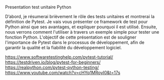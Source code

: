 Presentation test unitaire Python

D’abord, je résumerai brièvement le rôle des tests unitaires et montrerai la définition de Pytest. Je vais vous présenter ce framework de test pour Python ainsi que ses avantages, et expliquer pourquoi il est utilisé. Ensuite, nous verrons comment l'utiliser à travers un exemple simple pour tester une fonction Python. L'objectif de cette présentation est de souligner l'importance de Pytest dans le processus de développement, afin de garantir la qualité et la fiabilité du développement logiciel.

https://www.softwaretestinghelp.com/pytest-tutorial/
https://testdriven.io/blog/pytest-for-beginners/
https://realpython.com/pytest-python-testing/
https://www.youtube.com/watch?v=cHYq1MRoyI0&t=17s

